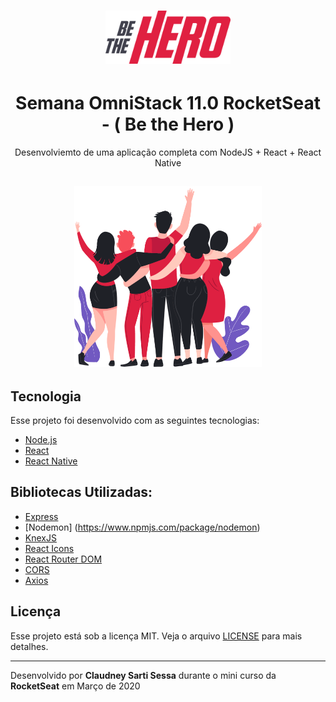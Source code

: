 <h1 align="center">
    <img alt="Semana OmniStack" src=".github/logo.svg" width="200px" />
</h1>
<h1 align="center">
Semana OmniStack 11.0 RocketSeat - ( Be the Hero )
</h1>
<p align="center">
Desenvolviemto de uma aplicação completa com NodeJS + React + React Native
</p>

<h2 align="center">
<img src=".github/heroes.png" width="300" ></img>
</h2>

## Tecnologia

Esse projeto foi desenvolvido com as seguintes tecnologias:

- [Node.js](https://nodejs.org/en/)
- [React](https://reactjs.org)
- [React Native](https://facebook.github.io/react-native/)

## Bibliotecas Utilizadas:

- [Express](https://expressjs.com/pt-br/)
- [Nodemon] (https://www.npmjs.com/package/nodemon)
- [KnexJS](http://knexjs.org/)
- [React Icons](https://react-icons.netlify.com/#/)
- [React Router DOM](https://www.npmjs.com/package/react-router-dom)
- [CORS](https://www.npmjs.com/package/cors)
- [Axios](https://www.npmjs.com/package/axios)

## Licença

Esse projeto está sob a licença MIT. Veja o arquivo [LICENSE](LICENSE) para mais detalhes.

---

Desenvolvido por **Claudney Sarti Sessa** durante o mini curso da **RocketSeat** em Março de 2020
